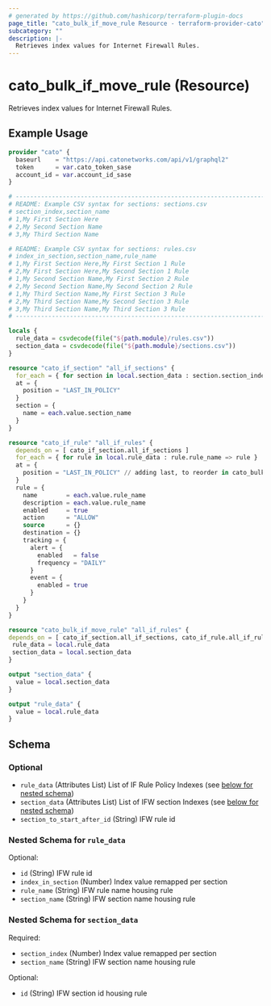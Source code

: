 ```yaml
---
# generated by https://github.com/hashicorp/terraform-plugin-docs
page_title: "cato_bulk_if_move_rule Resource - terraform-provider-cato"
subcategory: ""
description: |-
  Retrieves index values for Internet Firewall Rules.
---
```


# cato_bulk_if_move_rule (Resource)

Retrieves index values for Internet Firewall Rules.

## Example Usage

```terraform
provider "cato" {
  baseurl    = "https://api.catonetworks.com/api/v1/graphql2"
  token      = var.cato_token_sase
  account_id = var.account_id_sase
}

# --------------------------------------------------------------------------------
# README: Example CSV syntax for sections: sections.csv
# section_index,section_name
# 1,My First Section Here
# 2,My Second Section Name
# 3,My Third Section Name

# README: Example CSV syntax for sections: rules.csv
# index_in_section,section_name,rule_name
# 1,My First Section Here,My First Section 1 Rule
# 2,My First Section Here,My Second Section 1 Rule
# 1,My Second Section Name,My First Section 2 Rule
# 2,My Second Section Name,My Second Section 2 Rule
# 1,My Third Section Name,My First Section 3 Rule
# 2,My Third Section Name,My Second Section 3 Rule
# 3,My Third Section Name,My Third Section 3 Rule
# --------------------------------------------------------------------------------

locals {
  rule_data = csvdecode(file("${path.module}/rules.csv"))
  section_data = csvdecode(file("${path.module}/sections.csv"))
}

resource "cato_if_section" "all_if_sections" {
  for_each = { for section in local.section_data : section.section_index => section} 
  at = {
    position = "LAST_IN_POLICY"
  }
  section = {
    name = each.value.section_name
  }
}

resource "cato_if_rule" "all_if_rules" {
  depends_on = [ cato_if_section.all_if_sections ]
  for_each = { for rule in local.rule_data : rule.rule_name => rule }
  at = {
    position = "LAST_IN_POLICY" // adding last, to reorder in cato_bulk_if_move_rule
  }
  rule = {
    name        = each.value.rule_name
    description = each.value.rule_name
    enabled     = true
    action      = "ALLOW"
    source      = {}
    destination = {}
    tracking = {
      alert = {
        enabled   = false
        frequency = "DAILY"
      }
      event = {
        enabled = true
      }
    }
  }
}

resource "cato_bulk_if_move_rule" "all_if_rules" {
depends_on = [ cato_if_section.all_if_sections, cato_if_rule.all_if_rules ]
 rule_data = local.rule_data 
 section_data = local.section_data
}

output "section_data" {
  value = local.section_data
}

output "rule_data" {
  value = local.rule_data
}
```

<!-- schema generated by tfplugindocs -->
## Schema

### Optional

- `rule_data` (Attributes List) List of IF Rule Policy Indexes (see [below for nested schema](#nestedatt--rule_data))
- `section_data` (Attributes List) List of IFW section Indexes (see [below for nested schema](#nestedatt--section_data))
- `section_to_start_after_id` (String) IFW rule id

<a id="nestedatt--rule_data"></a>
### Nested Schema for `rule_data`

Optional:

- `id` (String) IFW rule id
- `index_in_section` (Number) Index value remapped per section
- `rule_name` (String) IFW rule name housing rule
- `section_name` (String) IFW section name housing rule


<a id="nestedatt--section_data"></a>
### Nested Schema for `section_data`

Required:

- `section_index` (Number) Index value remapped per section
- `section_name` (String) IFW section name housing rule

Optional:

- `id` (String) IFW section id housing rule
